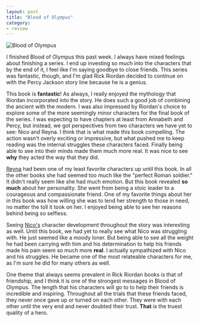 ```yaml
---
layout: post
title: "Blood of Olympus"
category:
- review
---
```


![Blood of Olympus](http://www.whynotarhino.com/images/posts/blood-of-olympus/header.png)

I finished Blood of Olympus this past week. I always have mixed feelings about finishing a series. I end up investing so much into the characters that by the end of it, I feel like I'm saying goodbye to close friends. This series was fantastic, though, and I'm glad Rick Riordan decided to continue on with the Percy Jackson story line because he is a genius.

This book is **fantastic**! As always, I really enjoyed the mythology that Riordan incorporated into the story. He does such a good job of combining the ancient with the modern. I was also impressed by Riordan's choice to explore some of the more seemingly minor characters for the final book of the series. I was expecting to have chapters at least from Annabeth and Percy, but instead, we got perspectives from two characters we have yet to see: Nico and Reyna. I think that is what made this book compelling. The action wasn't overly exciting or impressive, but what pushed me to keep reading was the internal struggles these characters faced. Finally being able to see into their minds made them much more real. It was nice to see **why** they acted the way that they did. 

[Reyna](http://camphalfblood.wikia.com/wiki/Reyna_Avila_Ram%C3%ADrez-Arellano) had been one of my least favorite characters up until this book. In all the other books she had seemed too much like the "perfect Roman soldier." It didn't really seem like she had much emotion. But this book revealed **so much** about her personality. She went from being a stoic leader to a courageous and compassionate friend. One of my favorite things about her in this book was how willing she was to lend her strength to those in need, no matter the toll it took on her. I enjoyed being able to see her reasons behind being so selfless. 

Seeing [Nico's](http://camphalfblood.wikia.com/wiki/Nico_di_Angelo) character development throughout the story was interesting as well. Until this book, we had yet to really see what Nico was struggling with. He just seemed like a moody loner. But being able to see all the weight he had been carrying with him and his determination to help his friends made his pain seem so much more **real**. I actually sympathized with Nico and his struggles. He became one of the most relateable characters for me, as I'm sure he did for many others as well. 

One theme that always seems prevalent in Rick Riordan books is that of friendship, and I think it is one of the strongest messages in Blood of Olympus. The length that his characters will go to to help their friends is incredible and inspiring. Throughout all the trials that these friends faced, they never once gave up or turned on each other. They were with each other until the very end and never doubted their trust. **That** is the truest quality of a hero.